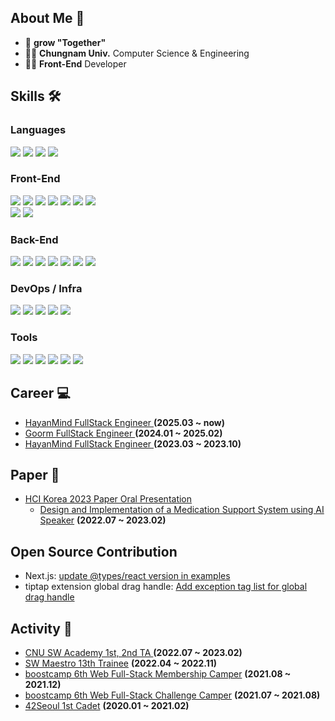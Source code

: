 ## About Me 👋

- 🙌 **grow "Together"**
- 🧑‍🎓 **Chungnam Univ.** Computer Science & Engineering
- 👨‍💻 **Front-End** Developer

## Skills 🛠

### Languages

<img src="https://img.shields.io/badge/JavaScript-F7DF1E?style=flat-square&logo=JavaScript&logoColor=black"/> <img src="https://img.shields.io/badge/TypeScript-3178C6?style=flat-square&logo=TypeScript&logoColor=white"/> <img src="https://img.shields.io/badge/Python-3776AB?style=flat-square&logo=Python&logoColor=white"/> <img src="https://img.shields.io/badge/Dart-0175C2?style=flat-square&logo=Dart&logoColor=white"/> 

### Front-End

<img src="https://img.shields.io/badge/HTML5-E34F26?style=flat-square&logo=HTML5&logoColor=white"/> <img src="https://img.shields.io/badge/CSS3-1572B6?style=flat-square&logo=CSS3&logoColor=white"/> <img src="https://img.shields.io/badge/React-61DAFB?style=flat-square&logo=React&logoColor=white"/> <img src="https://img.shields.io/badge/Webpack-8DD6F9?style=flat-square&logo=Webpack&logoColor=white"/> <img src="https://img.shields.io/badge/Recoil-000000?style=flat-square&logo=React&logoColor=white"/> <img src="https://img.shields.io/badge/Styled Components-DB7093?style=flat-square&logo=styled-components&logoColor=white"/> <img src="https://img.shields.io/badge/next.js-000000?style=flat-square&logo=next.js&logoColor=white"/><br>
<img src="https://img.shields.io/badge/Flutter-02569B?style=flat-square&logo=Flutter&logoColor=white"/> <img src="https://img.shields.io/badge/React Native-61DAFB?style=flat-square&logo=React&logoColor=white"/>


### Back-End

<img src="https://img.shields.io/badge/Node.js-339933?style=flat-square&logo=Node.js&logoColor=white"/> <img src="https://img.shields.io/badge/Express-000000?style=flat-square&logo=Express&logoColor=white"/> <img src="https://img.shields.io/badge/NestJS-E0234E?style=flat-square&logo=NestJS&logoColor=white"/> <img src="https://img.shields.io/badge/MySQL-4479A1?style=flat-square&logo=MySQL&logoColor=white"/> <img src="https://img.shields.io/badge/MongoDB-47A248?style=flat-square&logo=MongoDB&logoColor=white"/> <img src="https://img.shields.io/badge/FastAPI-009688?style=flat-square&logo=FastAPI&logoColor=white"/> <img src="https://img.shields.io/badge/GraphQL-E10098?style=flat-square&logo=GraphQL&logoColor=white"/> 

### DevOps / Infra

<img src="https://img.shields.io/badge/Amazon AWS-232F3E?style=flat-square&logo=AmazonAWS&logoColor=white"/> <img src="https://img.shields.io/badge/Docker-2496ED?style=flat-square&logo=Docker&logoColor=white"/> <img src="https://img.shields.io/badge/Nginx-009639?style=flat-square&logo=Nginx&logoColor=white"/> <img src="https://img.shields.io/badge/GitHub Actions-2088FF?style=flat-square&logo=GitHubActions&logoColor=white"/> <img src="https://img.shields.io/badge/Firebase-FFCA28?style=flat-square&logo=Firebase&logoColor=white"/>

### Tools

<img src="https://img.shields.io/badge/Git-F05032?style=flat-square&logo=Git&logoColor=white"/> <img src="https://img.shields.io/badge/Github-181717?style=flat-square&logo=Github&logoColor=white"/> <img src="https://img.shields.io/badge/Slack-4A154B?style=flat-square&logo=Slack&logoColor=white"/> <img src="https://img.shields.io/badge/Notion-000000?style=flat-square&logo=Notion&logoColor=white"/> <img src="https://img.shields.io/badge/Figma-F24E1E?style=flat-square&logo=Figma&logoColor=white"/> <img src="https://img.shields.io/badge/Jira-0052CC?style=flat-square&logo=JiraSoftware&logoColor=white"/>

## Career 💻
- <a href = https://hayanmind.com/> HayanMind FullStack Engineer </a> **(2025.03 ~ now)**
- <a href = https://goorm.co/> Goorm FullStack Engineer </a> **(2024.01 ~ 2025.02)**
- <a href = https://hayanmind.com/> HayanMind FullStack Engineer </a> **(2023.03 ~ 2023.10)**


## Paper 📝
-  [HCI Korea 2023 Paper Oral Presentation](https://conference.hcikorea.org/hcik2023/main/main.asp)
    -  [Design and Implementation of a Medication Support System using AI Speaker](https://www.dbpia.co.kr/journal/articleDetail?nodeId=NODE11229679) **(2022.07 ~ 2023.02)**
 
## Open Source Contribution
- Next.js: [update @types/react version in examples](https://github.com/vercel/next.js/pull/57259)
- tiptap extension global drag handle: [Add exception tag list for global drag handle](https://github.com/NiclasDev63/tiptap-extension-global-drag-handle/pull/17)

## Activity 🌱

- <a href = http://swacademy.cnu.ac.kr> CNU SW Academy 1st, 2nd TA </a> **(2022.07 ~ 2023.02)**
- <a href = https://www.swmaestro.org/sw/main/main.do> SW Maestro 13th Trainee</a> **(2022.04 ~ 2022.11)**
- <a href = https://boostcamp.connect.or.kr/> boostcamp 6th Web Full-Stack Membership Camper</a> **(2021.08 ~ 2021.12)**
- <a href = https://boostcamp.connect.or.kr/> boostcamp 6th Web Full-Stack Challenge Camper</a> **(2021.07 ~ 2021.08)**
- <a href = https://42seoul.kr/seoul42/main/view/> 42Seoul 1st Cadet</a> **(2020.01 ~ 2021.02)**

